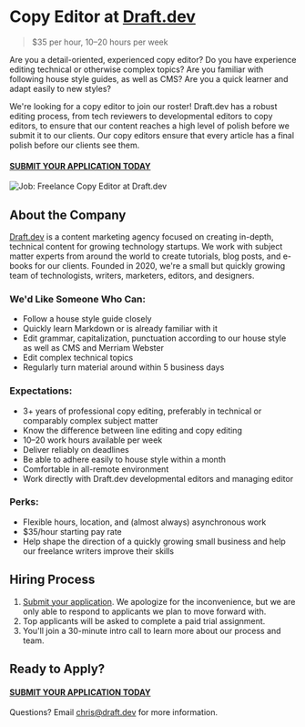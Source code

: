 # Copy Editor at [Draft.dev](https://draft.dev/)
> $35 per hour, 10–20 hours per week

Are you a detail-oriented, experienced copy editor? Do you have experience editing technical or otherwise complex topics? Are you familiar with following house style guides, as well as CMS? Are you a quick learner and adapt easily to new styles?

We're looking for a copy editor to join our roster! Draft.dev has a robust editing process, from tech reviewers to developmental editors to copy editors, to ensure that our content reaches a high level of polish before we submit it to our clients. Our copy editors ensure that every article has a final polish before our clients see them.

#### [SUBMIT YOUR APPLICATION TODAY](https://airtable.com/shrWKHnPjHg0xbYfQ)

![Job: Freelance Copy Editor at Draft.dev](https://draft.dev/learn/assets/posts/img_0990.png)

## About the Company
[Draft.dev](https://draft.dev/) is a content marketing agency focused on creating in-depth, technical content for growing technology startups. We work with subject matter experts from around the world to create tutorials, blog posts, and e-books for our clients. Founded in 2020, we're a small but quickly growing team of technologists, writers, marketers, editors, and designers.

### We'd Like Someone Who Can:
- Follow a house style guide closely
- Quickly learn Markdown or is already familiar with it
- Edit grammar, capitalization, punctuation according to our house style as well as CMS and Merriam Webster
- Edit complex technical topics
- Regularly turn material around within 5 business days

### Expectations:
- 3+ years of professional copy editing, preferably in technical or comparably complex subject matter
- Know the difference between line editing and copy editing
- 10–20 work hours available per week
- Deliver reliably on deadlines
- Be able to adhere easily to house style within a month
- Comfortable in all-remote environment
- Work directly with Draft.dev developmental editors and managing editor

### Perks:
- Flexible hours, location, and (almost always) asynchronous work
- $35/hour starting pay rate
- Help shape the direction of a quickly growing small business and help our freelance writers improve their skills

## Hiring Process
1. [Submit your application](https://airtable.com/shrWKHnPjHg0xbYfQ). We apologize for the inconvenience, but we are only able to respond to applicants we plan to move forward with.
2. Top applicants will be asked to complete a paid trial assignment.
3. You'll join a 30-minute intro call to learn more about our process and team.

## Ready to Apply?

#### [SUBMIT YOUR APPLICATION TODAY](https://airtable.com/shrWKHnPjHg0xbYfQ)

Questions? Email [chris@draft.dev](mailto:chris@draft.dev) for more information.
